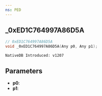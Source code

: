 ```yaml
---
ns: PED
---
```

## _0xED1C764997A86D5A

```c
// 0xED1C764997A86D5A
void _0xED1C764997A86D5A(Any p0, Any p1);
```

```
NativeDB Introduced: v1207
```

## Parameters
* **p0**:
* **p1**:
